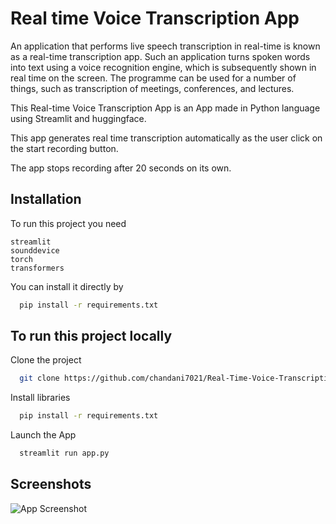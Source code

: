 
# Real time Voice Transcription App

An application that performs live speech transcription in real-time is known as a real-time transcription app. Such an application turns spoken words into text using a voice recognition engine, which is subsequently shown in real time on the screen. The programme can be used for a number of things, such as transcription of meetings, conferences, and lectures.

This Real-time Voice Transcription App is an App made in Python language using Streamlit and huggingface.

This app generates real time transcription automatically as the user click on the start recording button.

The app stops recording after 20 seconds on its own.



## Installation

To run this project you need 
    
    streamlit
    sounddevice
    torch
    transformers

You can install it directly by
```bash
  pip install -r requirements.txt 
```
    
## To run this project locally

Clone the project

```bash
  git clone https://github.com/chandani7021/Real-Time-Voice-Transcription-App.git
```


Install libraries

```bash
  pip install -r requirements.txt
```

Launch the App

```bash
  streamlit run app.py
```


## Screenshots

![App Screenshot](https://github.com/chandani7021/Real-Time-Voice-Transcription-App/assets/69253701/df14bebc-81dd-4f96-9231-82e9f78b521e)

